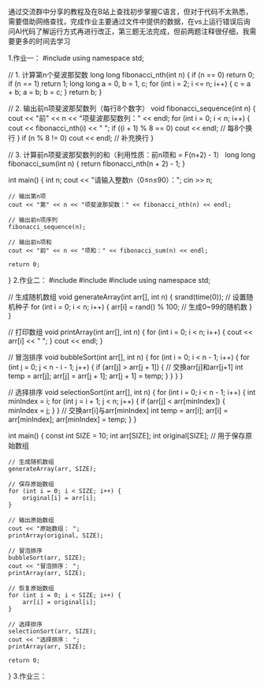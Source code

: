 通过交流群中分享的教程及在B站上查找初步掌握C语言，但对于代码不太熟悉，需要借助网络查找，完成作业主要通过文件中提供的数据，在vs上运行错误后询问AI代码了解运行方式再进行改正，第三题无法完成，但前两题注释很仔细，我需要更多的时间去学习

1.作业一：
#include <iostream>
using namespace std;

// 1. 计算第n个斐波那契数
long long fibonacci_nth(int n) {
    if (n == 0) return 0;
    if (n == 1) return 1;
    long long a = 0, b = 1, c;
    for (int i = 2; i <= n; i++) {
        c = a + b;
        a = b;
        b = c;
    }
    return b;
}

// 2. 输出前n项斐波那契数列（每行8个数字）
void fibonacci_sequence(int n) {
    cout << "前" << n << "项斐波那契数列：" << endl;
    for (int i = 0; i < n; i++) {
        cout << fibonacci_nth(i) << " ";
        if ((i + 1) % 8 == 0) cout << endl; // 每8个换行
    }
    if (n % 8 != 0) cout << endl; // 补充换行
}

// 3. 计算前n项斐波那契数列的和（利用性质：前n项和 = F(n+2) - 1）
long long fibonacci_sum(int n) {
    return fibonacci_nth(n + 2) - 1;
}

int main() {
    int n;
    cout << "请输入整数n（0≤n≤90）：";
    cin >> n;

    // 输出第n项
    cout << "第" << n << "项斐波那契数：" << fibonacci_nth(n) << endl;

    // 输出前n项序列
    fibonacci_sequence(n);

    // 输出前n项和
    cout << "前" << n << "项和：" << fibonacci_sum(n) << endl;

    return 0;
}
2.作业二：
#include <iostream>
#include <cstdlib>
#include <ctime>
using namespace std;

// 生成随机数组
void generateArray(int arr[], int n) {
    srand(time(0)); // 设置随机种子
    for (int i = 0; i < n; i++) {
        arr[i] = rand() % 100; // 生成0~99的随机数
    }
}

// 打印数组
void printArray(int arr[], int n) {
    for (int i = 0; i < n; i++) {
        cout << arr[i] << " ";
    }
    cout << endl;
}

// 冒泡排序
void bubbleSort(int arr[], int n) {
    for (int i = 0; i < n - 1; i++) {
        for (int j = 0; j < n - i - 1; j++) {
            if (arr[j] > arr[j + 1]) {
                // 交换arr[j]和arr[j+1]
                int temp = arr[j];
                arr[j] = arr[j + 1];
                arr[j + 1] = temp;
            }
        }
    }
}

// 选择排序
void selectionSort(int arr[], int n) {
    for (int i = 0; i < n - 1; i++) {
        int minIndex = i;
        for (int j = i + 1; j < n; j++) {
            if (arr[j] < arr[minIndex]) {
                minIndex = j;
            }
        }
        // 交换arr[i]与arr[minIndex]
        int temp = arr[i];
        arr[i] = arr[minIndex];
        arr[minIndex] = temp;
    }
}

int main() {
    const int SIZE = 10;
    int arr[SIZE];
    int original[SIZE]; // 用于保存原始数组

    // 生成随机数组
    generateArray(arr, SIZE);

    // 保存原始数组
    for (int i = 0; i < SIZE; i++) {
        original[i] = arr[i];
    }

    // 输出原始数组
    cout << "原始数组： ";
    printArray(original, SIZE);

    // 冒泡排序
    bubbleSort(arr, SIZE);
    cout << "冒泡排序： ";
    printArray(arr, SIZE);

    // 恢复原始数组
    for (int i = 0; i < SIZE; i++) {
        arr[i] = original[i];
    }

    // 选择排序
    selectionSort(arr, SIZE);
    cout << "选择排序： ";
    printArray(arr, SIZE);

    return 0;
}
3.作业三：
